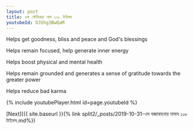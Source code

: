```yaml
---
layout: post
title: ওম স্টেভিয়ায় নাম ১০৮ টাইমস
youtubeId: OJShg3BwQaM
---
```

 
 
Helps get goodness, bliss and peace and God's blessings
 
Helps remain focused, help generate inner energy 
 
Helps boost physical and mental health 
 
Helps remain grounded and generates a sense of gratitude towards the greater power 
 
Helps reduce bad karma
 
 
 
 


{% include youtubePlayer.html id=page.youtubeId %}
 
[Next]({{ site.baseurl }}{% link  split2/_posts/2019-10-31-ওম যজ্ঞাবাহনায় নামায ১০৮ টাইমস.md%})
 
